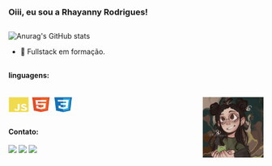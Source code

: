 
<h3>Oiii, eu sou a Rhayanny Rodrigues!</h3>

##
![Anurag's GitHub stats](https://github-readme-stats.vercel.app/api?username=Rhayanny&show_icons=true&theme=radical)

- 🌱 Fullstack em formação.

##
<h4>linguagens:</h4>

<div style="display: inline_block"><br>
  <img align="center" alt="Rhay-Js" height="30" width="40" src="https://raw.githubusercontent.com/devicons/devicon/master/icons/javascript/javascript-plain.svg">
  <img align="center" alt="Rhay-HTML" height="30" width="40" src="https://raw.githubusercontent.com/devicons/devicon/master/icons/html5/html5-original.svg">
  <img align="center" alt="Rhay-CSS" height="30" width="40" src="https://raw.githubusercontent.com/devicons/devicon/master/icons/css3/css3-original.svg">
  <img align="right" alt="Rhay" height="120" width="120"  src="Euzinha.png">
  
 ##
  
 <h4>Contato:</h4>
<div> 
  <a href="https://www.instagram.com/rhaay___/" target="_blank"><img src="https://img.shields.io/badge/-Instagram-%23E4405F?style=for-the-badge&logo=instagram&logoColor=white" target="_blank"></a>
  <a href = "mailto:rhayannyrodrigues71@gmail.com"><img src="https://img.shields.io/badge/-Gmail-%23333?style=for-the-badge&logo=gmail&logoColor=white" target="_blank"></a>
  <a href="https://www.linkedin.com/in/rhayanny-rodrigues-55857222b/)" target="_blank"><img src="https://img.shields.io/badge/-LinkedIn-%230077B5?style=for-the-badge&logo=linkedin&logoColor=white" target="_blank"></a> 
</div>
